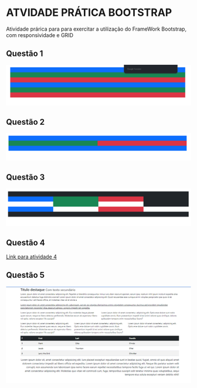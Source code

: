 <H1>ATVIDADE PRÁTICA BOOTSTRAP</H1>
<p>Atividade prárica para para exercitar a utilização do FrameWork Bootstrap, com responsividade e GRID</p>

<h2>Questão 1</h2>
<img src="./assets/images/atividade_1.png" alt="Atividade 1">

<h2>Questão 2</h2>
<img src="./assets/images/atividade_2.png" alt="Atividade 2">

<h2>Questão 3</h2>
<img src="./assets/images/atividade_3.png" alt="Atividade 3">

<h2>Questão 4</h2>
<a href="https://github.com/Leokrindges/Curriculo_Digital" target="_blank">Link para atividade 4</a>

<h2>Questão 5</h2>
<img src="./assets/images/atividade_5.png" alt="Atividade 5">
